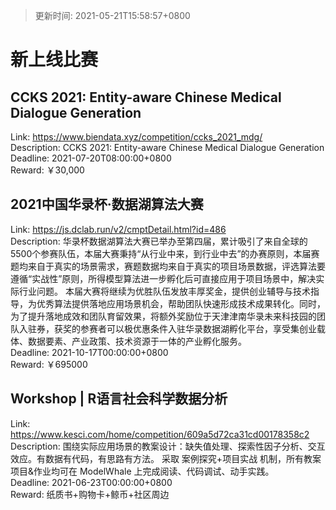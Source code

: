 > 更新时间: 2021-05-21T15:58:57+0800 

# 新上线比赛


## CCKS 2021: Entity-aware Chinese Medical Dialogue Generation
Link: https://www.biendata.xyz/competition/ccks_2021_mdg/  
Description: CCKS 2021: Entity-aware Chinese Medical Dialogue Generation  
Deadline: 2021-07-20T08:00:00+0800  
Reward: ￥30,000  

## 2021中国华录杯·数据湖算法大赛
Link: https://js.dclab.run/v2/cmptDetail.html?id=486  
Description: 华录杯数据湖算法大赛已举办至第四届，累计吸引了来自全球的5500个参赛队伍，本届大赛秉持“从行业中来，到行业中去”的办赛原则，本届赛题均来自于真实的场景需求，赛题数据均来自于真实的项目场景数据，评选算法要遵循“实战性”原则，所得模型算法进一步孵化后可直接应用于项目场景中，解决实际行业问题。
本届大赛将继续为优胜队伍发放丰厚奖金，提供创业辅导与技术指导，为优秀算法提供落地应用场景机会，帮助团队快速形成技术成果转化。同时，为了提升落地成效和团队育留效果，将额外奖励位于天津津南华录未来科技园的团队入驻券，获奖的参赛者可以极优惠条件入驻华录数据湖孵化平台，享受集创业载体、数据要素、产业政策、技术资源于一体的产业孵化服务。  
Deadline: 2021-10-17T00:00:00+0800  
Reward: ￥695000  

## Workshop | R语言社会科学数据分析
Link: https://www.kesci.com/home/competition/609a5d72ca31cd00178358c2  
Description: 围绕实际应用场景的教案设计：缺失值处理、探索性因子分析、交互效应。有数据有代码，有思路有方法。
采取 案例探究+项目实战 机制，所有教案项目&作业均可在 ModelWhale 上完成阅读、代码调试、动手实践。  
Deadline: 2021-06-23T00:00:00+0800  
Reward: 纸质书+购物卡+鲸币+社区周边  

